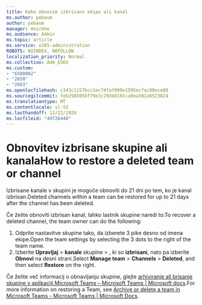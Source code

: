 ```yaml
---
title: Kako obnovim izbrisano ekipo ali kanal
ms.author: pebaum
author: pebaum
manager: mnirkhe
ms.audience: Admin
ms.topic: article
ms.service: o365-administration
ROBOTS: NOINDEX, NOFOLLOW
localization_priority: Normal
ms.collection: Adm_O365
ms.custom:
- "6500002"
- "2650"
- "2603"
ms.openlocfilehash: c343c1157bcc1ec74faf909e1595ecfac00ece80
ms.sourcegitcommit: feb2985058f79e1c293dd191ca9ea381a6523824
ms.translationtype: MT
ms.contentlocale: sl-SI
ms.lasthandoff: 12/22/2020
ms.locfileid: "49726440"
---
```

# <a name="how-to-restore-a-deleted-team-or-channel"></a><span data-ttu-id="97122-102">Obnovitev izbrisane skupine ali kanala</span><span class="sxs-lookup"><span data-stu-id="97122-102">How to restore a deleted team or channel</span></span>

<span data-ttu-id="97122-103">Izbrisane kanale v skupini je mogoče obnoviti do 21 dni po tem, ko je kanal izbrisan.</span><span class="sxs-lookup"><span data-stu-id="97122-103">Deleted channels within a team can be restored for up to 21 days after the channel has been deleted.</span></span>

<span data-ttu-id="97122-104">Če želite obnoviti izbrisan kanal, lahko lastnik skupine naredi to:</span><span class="sxs-lookup"><span data-stu-id="97122-104">To recover a deleted channel, the team owner can do the following:</span></span>

1. <span data-ttu-id="97122-105">Odprite nastavitve skupine tako, da izberete 3 pike desno od imena ekipe.</span><span class="sxs-lookup"><span data-stu-id="97122-105">Open the team settings by selecting the 3 dots to the right of the team name.</span></span>
2. <span data-ttu-id="97122-106">Izberite **Upravljaj**  >  **kanale** skupine  >  , ki so **izbrisani**, nato pa izberite **Obnovi** na desni strani.</span><span class="sxs-lookup"><span data-stu-id="97122-106">Select **Manage team** > **Channels** > **Deleted**, and then select **Restore** on the right.</span></span>

<span data-ttu-id="97122-107">Če želite več informacij o obnavljanju skupine, glejte [arhiviranje ali brisanje skupine v aplikaciji Microsoft Teams – Microsoft Teams | Microsoft docs](https://docs.microsoft.com/microsoftteams/archive-or-delete-a-team#restore-a-deleted-team).</span><span class="sxs-lookup"><span data-stu-id="97122-107">For more information on restoring a Team, see [Archive or delete a team in Microsoft Teams - Microsoft Teams | Microsoft Docs](https://docs.microsoft.com/microsoftteams/archive-or-delete-a-team#restore-a-deleted-team).</span></span>
